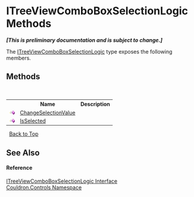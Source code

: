 # ITreeViewComboBoxSelectionLogic Methods
 _**\[This is preliminary documentation and is subject to change.\]**_

The <a href="T_Couldron_Controls_ITreeViewComboBoxSelectionLogic">ITreeViewComboBoxSelectionLogic</a> type exposes the following members.


## Methods
&nbsp;<table><tr><th></th><th>Name</th><th>Description</th></tr><tr><td>![Public method](media/pubmethod.gif "Public method")</td><td><a href="M_Couldron_Controls_ITreeViewComboBoxSelectionLogic_ChangeSelectionValue">ChangeSelectionValue</a></td><td /></tr><tr><td>![Public method](media/pubmethod.gif "Public method")</td><td><a href="M_Couldron_Controls_ITreeViewComboBoxSelectionLogic_IsSelected">IsSelected</a></td><td /></tr></table>&nbsp;
<a href="#itreeviewcomboboxselectionlogic-methods">Back to Top</a>

## See Also


#### Reference
<a href="T_Couldron_Controls_ITreeViewComboBoxSelectionLogic">ITreeViewComboBoxSelectionLogic Interface</a><br /><a href="N_Couldron_Controls">Couldron.Controls Namespace</a><br />